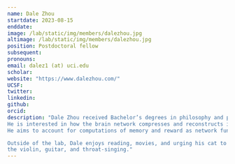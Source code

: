```yaml
---
name: Dale Zhou
startdate: 2023-08-15
enddate:
image: /lab/static/img/members/dalezhou.jpg 
altimage: /lab/static/img/members/dalezhou.jpg 
position: Postdoctoral fellow
subsequent:
pronouns:
email: dalez1 (at) uci.edu
scholar:
website: "https://www.dalezhou.com/"
UCSF:
twitter:
linkedin: 
github:
orcid:
description: "Dale Zhou received Bachelor’s degrees in philosophy and psychology at the University of Maryland, College Park and a Ph.D. in neuroscience at the University of Pennsylvania.
He is interested in how the brain network compresses and reconstructs information as network structure changes across the lifespan.
He aims to account for computations of memory and reward as network functions of dimensionality reduction and expansion using experimental, naturalistic, and clinical data.

Outside of the lab, Dale enjoys reading, movies, and urging his cat to practice gratitude. He shares a birthday with Elvis and David Bowie, so dutifully carries out their musical legacy with 
the violin, guitar, and throat-singing."
---
```

